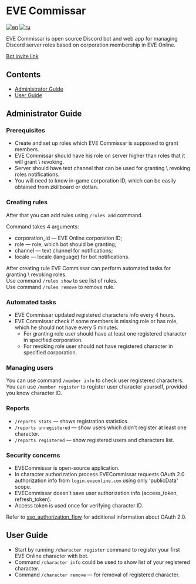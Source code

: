# EVE Commissar

[![en](https://img.shields.io/badge/lang-en-red.svg)](https://github.com/AnaxRho/EVECommissar/blob/main/README.md)
[![ru](https://img.shields.io/badge/lang-es-yellow.svg)](https://github.com/AnaxRho/EVECommissar/blob/main/README.ru.md)

EVE Commissar is open source Discord bot and web app for managing Discord server roles based on corporation membership in EVE Online.

[Bot invite link](https://discord.com/api/oauth2/authorize?client_id=1157665492564197437&permissions=268437504&scope=bot)

## Contents
* [Administrator Guide](#administrator-guide)
* [User Guide](#user-guide)

## Administrator Guide
    
### Prerequisites

* Create and set up roles which EVE Commissar is supposed to grant members.
* EVE Commissar should have his role on server higher than roles that it will grant \ revoking.
* Server should have text channel that can be used for granting \ revoking roles notifications.
* You will need to know in-game corporation ID, which can be easily obtained from zkillboard or dotlan.

### Creating rules

After that you can add rules using `/rules add` command.

Command takes 4 arguments:
* corporation_id — EVE Online corporation ID;
* role — role, which bot should be granting;
* channel — text channel for notifications; 
* locale — locale (language) for bot notifications.
    
After creating rule EVE Commissar can perform automated tasks for granting \ revoking roles.\
Use command `/rules show` to see list of rules.\
Use command `/rules remove` to remove rule.

### Automated tasks

* EVE Commissar updated registered characters info every 4 hours.
* EVE Commissar check if some members is missing role or has role, which he should not have every 5 minutes.
  * For granting role user should have at least one registered character in specified corporation.
  * For revoking role user should not have registered character in specified corporation.
  
### Managing users

You can use command `/member info` to check user registered characters.
You can use `/member register` to register user character yourself, provided you know character ID.

### Reports

* `/reports stats` — shows registration statistics.
* `/reports unregistered` — show users which didn't register at least one character.
* `/reports registered` — show registered users and characters list.

### Security concerns

* EVECommissar is open-source application.
* In character authorization process EVECommissar requests OAuth 2.0 authorization info from `login.eveonline.com` using only 'publicData' scope.
* EVECommissar doesn't save user authorization info (access_token, refresh_token).
* Access token is used once for verifying character ID.

Refer to [sso_authorization_flow](`https://docs.esi.evetech.net/docs/sso/sso_authorization_flow.html`) for additional information about OAuth 2.0.

## User Guide
        
* Start by running `/character register` command to register your first EVE Online character with bot.
* Command `/character info` could be used to show list of your registered character.
* Command `/character remove` — for removal of registered character.    